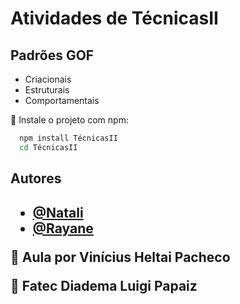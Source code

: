 <h1>Atividades de TécnicasII</h1>
<h2>Padrões GOF</h2>
<ul>
  <li>Criacionais</li>
  <li>Estruturais</li>
  <li>Comportamentais</li>
</ul>

📌 Instale o projeto com npm:

```bash
  npm install TécnicasII
  cd TécnicasII
```
    
<h2> Autores <h2>

- [@Natali](https://github.com/nouveauromance)
- [@Rayane](https://github.com/RayaneBarrosM)

🔗 Aula por Vinícius Heltai Pacheco

📍 Fatec Diadema Luigi Papaiz

